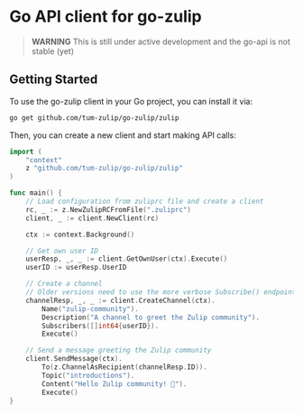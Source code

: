 # Go API client for go-zulip

> **WARNING** This is still under active development and the go-api is not stable (yet)

## Getting Started
To use the go-zulip client in your Go project, you can install it via:

```bash
go get github.com/tum-zulip/go-zulip/zulip
```

Then, you can create a new client and start making API calls:

```go
import (
    "context"
    z "github.com/tum-zulip/go-zulip/zulip"
)

func main() {
	// Load configuration from zuliprc file and create a client
	rc, _ := z.NewZulipRCFromFile(".zuliprc")
	client, _ := client.NewClient(rc)

	ctx := context.Background()

	// Get own user ID
	userResp, _, _ := client.GetOwnUser(ctx).Execute()
	userID := userResp.UserID

	// Create a channel
	// Older versions need to use the more verbose Subscribe() endpoint
	channelResp, _, _ := client.CreateChannel(ctx).
		Name("zulip-community").
		Description("A channel to greet the Zulip community").
		Subscribers([]int64{userID}).
		Execute()

	// Send a message greeting the Zulip community
	client.SendMessage(ctx).
		To(z.ChannelAsRecipient(channelResp.ID)).
		Topic("introductions").
		Content("Hello Zulip community! 👋").
		Execute()
}
```
